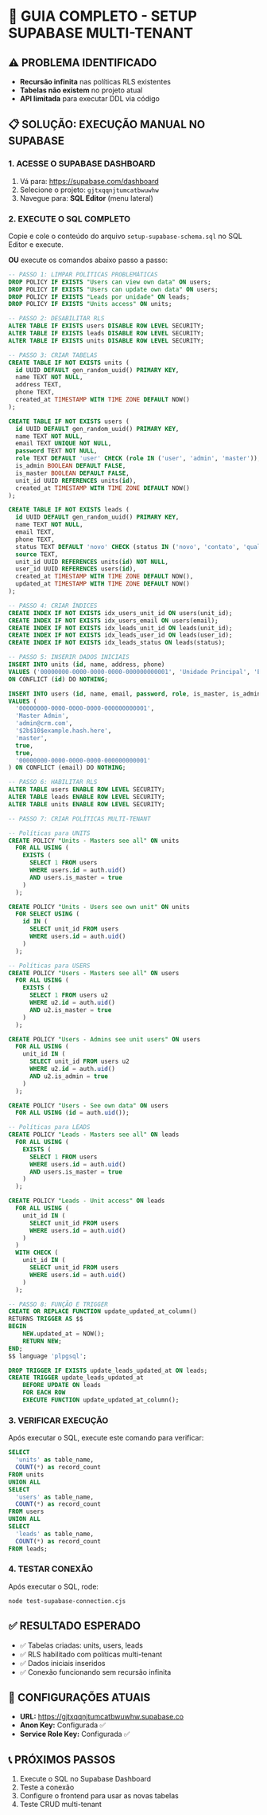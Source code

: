 # 🚀 GUIA COMPLETO - SETUP SUPABASE MULTI-TENANT

## ⚠️ PROBLEMA IDENTIFICADO
- **Recursão infinita** nas políticas RLS existentes
- **Tabelas não existem** no projeto atual
- **API limitada** para executar DDL via código

## 📋 SOLUÇÃO: EXECUÇÃO MANUAL NO SUPABASE

### 1. ACESSE O SUPABASE DASHBOARD
1. Vá para: https://supabase.com/dashboard
2. Selecione o projeto: `gjtxqqnjtumcatbwuwhw`
3. Navegue para: **SQL Editor** (menu lateral)

### 2. EXECUTE O SQL COMPLETO
Copie e cole o conteúdo do arquivo `setup-supabase-schema.sql` no SQL Editor e execute.

**OU** execute os comandos abaixo passo a passo:

```sql
-- PASSO 1: LIMPAR POLÍTICAS PROBLEMÁTICAS
DROP POLICY IF EXISTS "Users can view own data" ON users;
DROP POLICY IF EXISTS "Users can update own data" ON users;
DROP POLICY IF EXISTS "Leads por unidade" ON leads;
DROP POLICY IF EXISTS "Units access" ON units;

-- PASSO 2: DESABILITAR RLS
ALTER TABLE IF EXISTS users DISABLE ROW LEVEL SECURITY;
ALTER TABLE IF EXISTS leads DISABLE ROW LEVEL SECURITY;
ALTER TABLE IF EXISTS units DISABLE ROW LEVEL SECURITY;

-- PASSO 3: CRIAR TABELAS
CREATE TABLE IF NOT EXISTS units (
  id UUID DEFAULT gen_random_uuid() PRIMARY KEY,
  name TEXT NOT NULL,
  address TEXT,
  phone TEXT,
  created_at TIMESTAMP WITH TIME ZONE DEFAULT NOW()
);

CREATE TABLE IF NOT EXISTS users (
  id UUID DEFAULT gen_random_uuid() PRIMARY KEY,
  name TEXT NOT NULL,
  email TEXT UNIQUE NOT NULL,
  password TEXT NOT NULL,
  role TEXT DEFAULT 'user' CHECK (role IN ('user', 'admin', 'master')),
  is_admin BOOLEAN DEFAULT FALSE,
  is_master BOOLEAN DEFAULT FALSE,
  unit_id UUID REFERENCES units(id),
  created_at TIMESTAMP WITH TIME ZONE DEFAULT NOW()
);

CREATE TABLE IF NOT EXISTS leads (
  id UUID DEFAULT gen_random_uuid() PRIMARY KEY,
  name TEXT NOT NULL,
  email TEXT,
  phone TEXT,
  status TEXT DEFAULT 'novo' CHECK (status IN ('novo', 'contato', 'qualificado', 'proposta', 'fechado', 'perdido')),
  source TEXT,
  unit_id UUID REFERENCES units(id) NOT NULL,
  user_id UUID REFERENCES users(id),
  created_at TIMESTAMP WITH TIME ZONE DEFAULT NOW(),
  updated_at TIMESTAMP WITH TIME ZONE DEFAULT NOW()
);

-- PASSO 4: CRIAR ÍNDICES
CREATE INDEX IF NOT EXISTS idx_users_unit_id ON users(unit_id);
CREATE INDEX IF NOT EXISTS idx_users_email ON users(email);
CREATE INDEX IF NOT EXISTS idx_leads_unit_id ON leads(unit_id);
CREATE INDEX IF NOT EXISTS idx_leads_user_id ON leads(user_id);
CREATE INDEX IF NOT EXISTS idx_leads_status ON leads(status);

-- PASSO 5: INSERIR DADOS INICIAIS
INSERT INTO units (id, name, address, phone) 
VALUES ('00000000-0000-0000-0000-000000000001', 'Unidade Principal', 'Endereço Principal', '(11) 99999-9999')
ON CONFLICT (id) DO NOTHING;

INSERT INTO users (id, name, email, password, role, is_master, is_admin, unit_id)
VALUES (
  '00000000-0000-0000-0000-000000000001',
  'Master Admin',
  'admin@crm.com',
  '$2b$10$example.hash.here',
  'master',
  true,
  true,
  '00000000-0000-0000-0000-000000000001'
) ON CONFLICT (email) DO NOTHING;

-- PASSO 6: HABILITAR RLS
ALTER TABLE users ENABLE ROW LEVEL SECURITY;
ALTER TABLE leads ENABLE ROW LEVEL SECURITY;
ALTER TABLE units ENABLE ROW LEVEL SECURITY;

-- PASSO 7: CRIAR POLÍTICAS MULTI-TENANT

-- Políticas para UNITS
CREATE POLICY "Units - Masters see all" ON units
  FOR ALL USING (
    EXISTS (
      SELECT 1 FROM users 
      WHERE users.id = auth.uid() 
      AND users.is_master = true
    )
  );

CREATE POLICY "Units - Users see own unit" ON units
  FOR SELECT USING (
    id IN (
      SELECT unit_id FROM users 
      WHERE users.id = auth.uid()
    )
  );

-- Políticas para USERS
CREATE POLICY "Users - Masters see all" ON users
  FOR ALL USING (
    EXISTS (
      SELECT 1 FROM users u2
      WHERE u2.id = auth.uid() 
      AND u2.is_master = true
    )
  );

CREATE POLICY "Users - Admins see unit users" ON users
  FOR ALL USING (
    unit_id IN (
      SELECT unit_id FROM users u2
      WHERE u2.id = auth.uid() 
      AND u2.is_admin = true
    )
  );

CREATE POLICY "Users - See own data" ON users
  FOR ALL USING (id = auth.uid());

-- Políticas para LEADS
CREATE POLICY "Leads - Masters see all" ON leads
  FOR ALL USING (
    EXISTS (
      SELECT 1 FROM users 
      WHERE users.id = auth.uid() 
      AND users.is_master = true
    )
  );

CREATE POLICY "Leads - Unit access" ON leads
  FOR ALL USING (
    unit_id IN (
      SELECT unit_id FROM users 
      WHERE users.id = auth.uid()
    )
  )
  WITH CHECK (
    unit_id IN (
      SELECT unit_id FROM users 
      WHERE users.id = auth.uid()
    )
  );

-- PASSO 8: FUNÇÃO E TRIGGER
CREATE OR REPLACE FUNCTION update_updated_at_column()
RETURNS TRIGGER AS $$
BEGIN
    NEW.updated_at = NOW();
    RETURN NEW;
END;
$$ language 'plpgsql';

DROP TRIGGER IF EXISTS update_leads_updated_at ON leads;
CREATE TRIGGER update_leads_updated_at
    BEFORE UPDATE ON leads
    FOR EACH ROW
    EXECUTE FUNCTION update_updated_at_column();
```

### 3. VERIFICAR EXECUÇÃO
Após executar o SQL, execute este comando para verificar:

```sql
SELECT 
  'units' as table_name, 
  COUNT(*) as record_count 
FROM units
UNION ALL
SELECT 
  'users' as table_name, 
  COUNT(*) as record_count 
FROM users
UNION ALL
SELECT 
  'leads' as table_name, 
  COUNT(*) as record_count 
FROM leads;
```

### 4. TESTAR CONEXÃO
Após executar o SQL, rode:
```bash
node test-supabase-connection.cjs
```

## ✅ RESULTADO ESPERADO
- ✅ Tabelas criadas: units, users, leads
- ✅ RLS habilitado com políticas multi-tenant
- ✅ Dados iniciais inseridos
- ✅ Conexão funcionando sem recursão infinita

## 🔧 CONFIGURAÇÕES ATUAIS
- **URL:** https://gjtxqqnjtumcatbwuwhw.supabase.co
- **Anon Key:** Configurada ✅
- **Service Role Key:** Configurada ✅

## 📞 PRÓXIMOS PASSOS
1. Execute o SQL no Supabase Dashboard
2. Teste a conexão
3. Configure o frontend para usar as novas tabelas
4. Teste CRUD multi-tenant